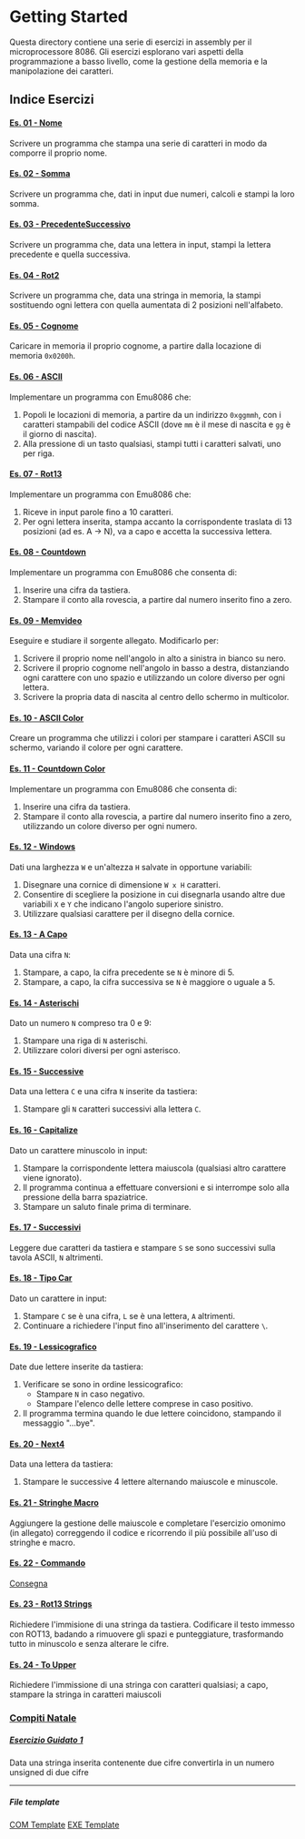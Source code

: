 # Getting Started

Questa directory contiene una serie di esercizi in assembly per il microprocessore 8086. Gli esercizi esplorano vari aspetti della programmazione a basso livello, come la gestione della memoria e la manipolazione dei caratteri.

## Indice Esercizi

#### [Es. 01 - Nome](./Es%2001%20-%20Nome.asm)
Scrivere un programma che stampa una serie di caratteri in modo da comporre il proprio nome.

#### [Es. 02 - Somma](./Es%2002%20-%20Somma.asm)
Scrivere un programma che, dati in input due numeri, calcoli e stampi la loro somma.

#### [Es. 03 - PrecedenteSuccessivo](./Es%2003%20-%20PrecedenteSuccessivo.asm)
Scrivere un programma che, data una lettera in input, stampi la lettera precedente e quella successiva.

#### [Es. 04 - Rot2](./Es%2004%20-%20Rot2.asm)
Scrivere un programma che, data una stringa in memoria, la stampi sostituendo ogni lettera con quella aumentata di 2 posizioni nell'alfabeto.

#### [Es. 05 - Cognome](./Es%2005%20-%20Cognome.asm)
Caricare in memoria il proprio cognome, a partire dalla locazione di memoria `0x0200h`.

#### [Es. 06 - ASCII](./Es%2006%20-%20ASCII.asm)
Implementare un programma con Emu8086 che:
1. Popoli le locazioni di memoria, a partire da un indirizzo `0xggmmh`, con i caratteri stampabili del codice ASCII (dove `mm` è il mese di nascita e `gg` è il giorno di nascita).
2. Alla pressione di un tasto qualsiasi, stampi tutti i caratteri salvati, uno per riga.

#### [Es. 07 - Rot13](./Es%2007%20-%20Rot13.asm)
Implementare un programma con Emu8086 che:
1. Riceve in input parole fino a 10 caratteri.
2. Per ogni lettera inserita, stampa accanto la corrispondente traslata di 13 posizioni (ad es. A → N), va a capo e accetta la successiva lettera.

#### [Es. 08 - Countdown](./Es%2008%20-%20Countdown.asm)
Implementare un programma con Emu8086 che consenta di:
1. Inserire una cifra da tastiera.
2. Stampare il conto alla rovescia, a partire dal numero inserito fino a zero.

#### [Es. 09 - Memvideo](./Es%2009%20-%20Memvideo.asm)
Eseguire e studiare il sorgente allegato. Modificarlo per:
1. Scrivere il proprio nome nell'angolo in alto a sinistra in bianco su nero.
2. Scrivere il proprio cognome nell'angolo in basso a destra, distanziando ogni carattere con uno spazio e utilizzando un colore diverso per ogni lettera.
3. Scrivere la propria data di nascita al centro dello schermo in multicolor.

#### [Es. 10 - ASCII Color](./Es%2010%20-%20ASCII%20Color.asm)
Creare un programma che utilizzi i colori per stampare i caratteri ASCII su schermo, variando il colore per ogni carattere.

#### [Es. 11 - Countdown Color](./Es%2011%20-%20Countdown%20Color.asm)
Implementare un programma con Emu8086 che consenta di:
1. Inserire una cifra da tastiera.
2. Stampare il conto alla rovescia, a partire dal numero inserito fino a zero, utilizzando un colore diverso per ogni numero.

#### [Es. 12 - Windows](./Es%2012%20-%20Windows.asm)
Dati una larghezza `W` e un'altezza `H` salvate in opportune variabili:
1. Disegnare una cornice di dimensione `W x H` caratteri.
2. Consentire di scegliere la posizione in cui disegnarla usando altre due variabili `X` e `Y` che indicano l'angolo superiore sinistro.
3. Utilizzare qualsiasi carattere per il disegno della cornice.

#### [Es. 13 - A Capo](./Es%2013%20-%20A%20Capo.asm)
Data una cifra `N`:
1. Stampare, a capo, la cifra precedente se `N` è minore di 5.
2. Stampare, a capo, la cifra successiva se `N` è maggiore o uguale a 5.

#### [Es. 14 - Asterischi](./Es%2014%20-%20Asterischi.asm)
Dato un numero `N` compreso tra 0 e 9:
1. Stampare una riga di `N` asterischi.
2. Utilizzare colori diversi per ogni asterisco.

#### [Es. 15 - Successive](./Es%2015%20-%20Successive.asm)
Data una lettera `C` e una cifra `N` inserite da tastiera:
1. Stampare gli `N` caratteri successivi alla lettera `C`.

#### [Es. 16 - Capitalize](./Es%2016%20-%20Capitalize.asm)
Dato un carattere minuscolo in input:
1. Stampare la corrispondente lettera maiuscola (qualsiasi altro carattere viene ignorato).
2. Il programma continua a effettuare conversioni e si interrompe solo alla pressione della barra spaziatrice.
3. Stampare un saluto finale prima di terminare.

#### [Es. 17 - Successivi](./Es%2017%20-%20Successivi.asm)
Leggere due caratteri da tastiera e stampare `S` se sono successivi sulla tavola ASCII, `N` altrimenti.

#### [Es. 18 - Tipo Car](./Es%2018%20-%20Tipo%20Car.asm)
Dato un carattere in input:
1. Stampare `C` se è una cifra, `L` se è una lettera, `A` altrimenti.
2. Continuare a richiedere l'input fino all'inserimento del carattere `\`.

#### [Es. 19 - Lessicografico](./Es%2019%20-%20Lessicografico.asm)
Date due lettere inserite da tastiera:
1. Verificare se sono in ordine lessicografico:
   - Stampare `N` in caso negativo.
   - Stampare l'elenco delle lettere comprese in caso positivo.
2. Il programma termina quando le due lettere coincidono, stampando il messaggio "...bye".

#### [Es. 20 - Next4](./Es%2020%20-%20Next4.asm)
Data una lettera da tastiera:
1. Stampare le successive 4 lettere alternando maiuscole e minuscole.

#### [Es. 21 - Stringhe Macro](./Es%2021%20-%20StringheMacro.asm)
Aggiungere la gestione delle maiuscole e completare l'esercizio omonimo (in allegato) correggendo il codice e ricorrendo il più possibile all'uso di stringhe e macro. 

#### [Es. 22 - Commando](Commando/Es%2022%20-%20Commando.asm)
[Consegna](Commando/Consegna.txt)

#### [Es. 23 - Rot13 Strings](./Es%2023%20-%20Rot13Strings.asm)
Richiedere l'immisione di una stringa da tastiera. Codificare il testo immesso con ROT13, badando a rimuovere gli spazi e punteggiature, trasformando tutto in minuscolo e senza alterare le cifre.

#### [Es. 24 - To Upper](./Es%2024%20-%20ToUpper.asm)
Richiedere l'immissione di una stringa con caratteri qualsiasi; a capo, stampare la stringa in caratteri maiuscoli

### [Compiti Natale](Compiti%20Natale)
##### [Esercizio Guidato 1](Compiti%20Natale/Es%2025%20-%20Guided1.exe)
Data una stringa inserita contenente due cifre convertirla in un numero unsigned di due cifre

---
##### File template
[COM Template](Templates/0_com_template.txt)
[EXE Template](Templates/1_exe_template.txt)
